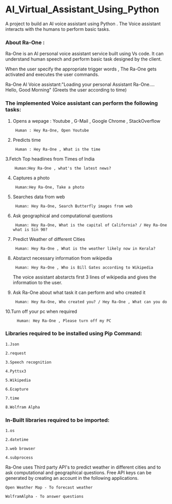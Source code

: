 # AI_Virtual_Assistant_Using_Python

A project to build an AI voice assistant using Python . The Voice assistant interacts with the humans to perform basic tasks.


### About Ra-One :



Ra-One is an AI personal voice assistant service built using Vs code. It can understand human speech and perform basic task designed by the client.

When the user specify the appropriate trigger words , The Ra-One gets activated and executes the user commands.


Ra-One AI Voice assistant:"Loading your personal Assistant Ra-One....
                          Hello, Good Morning" (Greets the user according to time)



### The implemented Voice assistant can perform the following tasks:


1. Opens a wepage : Youtube , G-Mail , Google Chrome , StackOverflow 
	
	
		Human : Hey Ra-One, Open Youtube
		
		
2. Predicts time 
	
	
		Human : Hey Ra-One , What is the time
		
		
3.Fetch Top headlines from Times of India
	
         
		Human:Hey Ra-One , what's the latest news?
		
		
4. Captures a photo
	
  		
		Human:Hey Ra-One, Take a photo
		
		
5. Searches data from web
	
   		
		Human: Hey Ra-One, Search Butterfly images from web
		
		
6. Ask geographical and computational questions
	
  	 	
		Human: Hey Ra-One, What is the capital of California? / Hey Ra-One what is Sin 90?
		
		
7. Predict Weather of different Cities
   		
	
		Human: Hey Ra-One , What is the weather likely now in Kerala?
		
	
8. Abstarct necessary information from wikipedia
	
   		
		Human: Hey Ra-One , Who is Bill Gates according to Wikipedia
		
		
   The voice assistant abstarcts first 3 lines of wikipedia and gives the information to the user.
	
	
9. Ask Ra-One about what task it can perform and who created it
	
   		
	  	Human: Hey Ra-One, Who created you? / Hey Ra-One , What can you do
		
		
10.Turn off your pc when required
   		

   		 Human: Hey Ra-One , Please turn off my PC



### Libraries required to be installed using Pip Command:
	
	1.Json
	
	2.request
	
	3.Speech recognition
	
 	4.Pyttsx3
	
	5.Wikipedia
	
	6.Ecapture
	
	7.time
	
	8.Wolfram Alpha


### In-Built libraries required to be imported:

	1.os
	
	2.datetime
	
	3.web browser
	
	4.subprocess



Ra-One uses Third party API's to predict weather in different cities and to ask computational and geographical questions. 
Free API keys can be generated by creating an account in the following applications.  
	
	Open Weather Map - To forecast weather
	
	WolframAlpha - To answer questions
	







